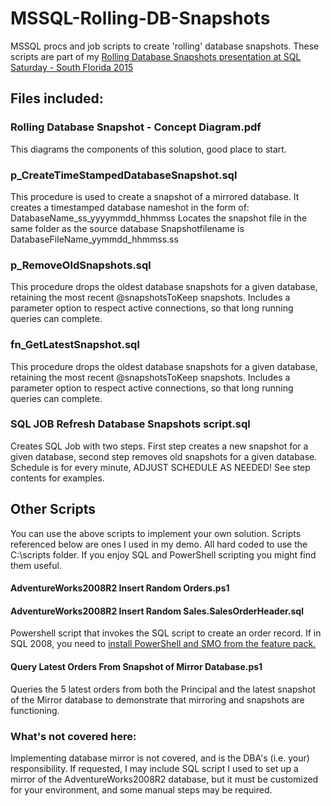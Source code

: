 # MSSQL-Rolling-DB-Snapshots
MSSQL procs and job scripts to create 'rolling' database snapshots.
These scripts are part of my [Rolling Database Snapshots presentation at SQL Saturday - South Florida 2015](http://www.sqlsaturday.com/379/Sessions/Details.aspx?sid=36496)

## Files included:
### Rolling Database Snapshot - Concept Diagram.pdf
This diagrams the components of this solution, good place to start.


### p_CreateTimeStampedDatabaseSnapshot.sql
This procedure is used to create a snapshot of a mirrored database.
It creates a timestamped database nameshot in the form of:
DatabaseName_ss_yyyymmdd_hhmmss
Locates the snapshot file in the same folder as the source database
Snapshotfilename is DatabaseFileName_yymmdd_hhmmss.ss

### p_RemoveOldSnapshots.sql
This procedure drops the oldest database snapshots for a given database,
retaining the most recent @snapshotsToKeep snapshots.
Includes a parameter option to respect active connections, so that long running queries can complete.

### fn_GetLatestSnapshot.sql
This procedure drops the oldest database snapshots for a given database,
retaining the most recent @snapshotsToKeep snapshots.
Includes a parameter option to respect active connections, so that long running queries can complete.

### SQL JOB Refresh Database Snapshots script.sql
Creates SQL Job with two steps. First step creates a new snapshot for a given database, second step removes old snapshots for a given database.
Schedule is for every minute, ADJUST SCHEDULE AS NEEDED!
See step contents for examples.

## Other Scripts
You can use the above scripts to implement your own solution. 
Scripts referenced below are ones I used in my demo. All hard coded to use the C:\scripts folder.
If you enjoy SQL and PowerShell scripting you might find them useful.


#### AdventureWorks2008R2 Insert Random Orders.ps1
#### AdventureWorks2008R2 Insert Random Sales.SalesOrderHeader.sql
Powershell script that invokes the SQL script to create an order record. If in SQL 2008, you need to [install PowerShell and SMO from the feature pack.](https://chocolatey.org/packages/SQL2008.Powershell)

#### Query Latest Orders From Snapshot of Mirror Database.ps1
Queries the 5 latest orders from both the Principal and the latest snapshot of the Mirror database to demonstrate that mirroring and snapshots are functioning. 

### What's not covered here:
Implementing database mirror is not covered, and is the DBA's (i.e. your) responsibility. 
If requested, I may include SQL script I used to set up a mirror of the AdventureWorks2008R2 database, 
but it must be customized for your environment, and some manual steps may be required.
